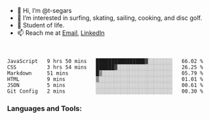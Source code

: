
- 👋 Hi, I’m @t-segars
- 👀 I’m interested in surfing, skating, sailing, cooking, and disc golf.
- 🌱 Student of life.
- 📫 Reach me at [Email](t.segars@outlook.com), [LinkedIn](https://www.linkedin.com/in/tim-segars/)

<br />
<!--START_SECTION:waka-->

```text
JavaScript   9 hrs 50 mins   ████████████████▓░░░░░░░░   66.02 %
CSS          3 hrs 54 mins   ██████▓░░░░░░░░░░░░░░░░░░   26.25 %
Markdown     51 mins         █▒░░░░░░░░░░░░░░░░░░░░░░░   05.79 %
HTML         9 mins          ▒░░░░░░░░░░░░░░░░░░░░░░░░   01.01 %
JSON         5 mins          ░░░░░░░░░░░░░░░░░░░░░░░░░   00.61 %
Git Config   2 mins          ░░░░░░░░░░░░░░░░░░░░░░░░░   00.30 %
```

<!--END_SECTION:waka-->
### Languages and Tools:


